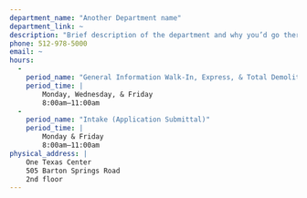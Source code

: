```yaml
---
department_name: "Another Department name"
department_link: ~
description: "Brief description of the department and why you’d go there. Maecenas faucibus mollis interdum. Vivamus sagittis lacus vel augue laoreet rutrum faucibus dolor auctor."
phone: 512-978-5000
email: ~
hours:
  -
    period_name: "General Information Walk-In, Express, & Total Demolition"
    period_time: |
        Monday, Wednesday, & Friday
        8:00am–11:00am
  -
    period_name: "Intake (Application Submittal)"
    period_time: |
        Monday & Friday
        8:00am–11:00am
physical_address: |
    One Texas Center
    505 Barton Springs Road
    2nd floor
---
```

